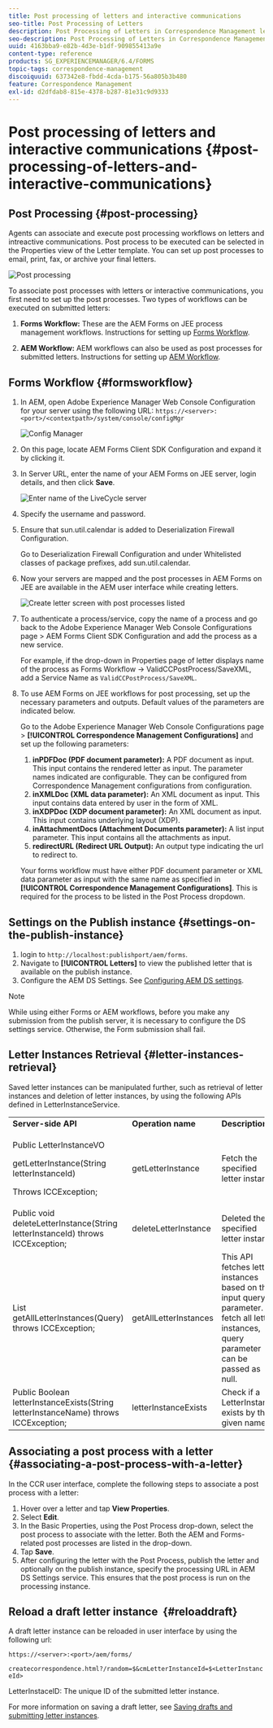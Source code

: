 ```yaml
---
title: Post processing of letters and interactive communications
seo-title: Post Processing of Letters
description: Post Processing of Letters in Correspondence Management lets you create AEM and Forms post processes, such as print and email, and integrate them with your letters.
seo-description: Post Processing of Letters in Correspondence Management lets you create AEM and Forms post processes, such as print and email, and integrate them with your letters.
uuid: 4163bba9-e82b-4d3e-b1df-909855413a9e
content-type: reference
products: SG_EXPERIENCEMANAGER/6.4/FORMS
topic-tags: correspondence-management
discoiquuid: 637342e8-fbdd-4cda-b175-56a805b3b480
feature: Correspondence Management
exl-id: d2dfdab8-815e-4378-b287-81e31c9d9333
---
```

# Post processing of letters and interactive communications {#post-processing-of-letters-and-interactive-communications}

## Post Processing {#post-processing}

Agents can associate and execute post processing workflows on letters and intreactive communications. Post process to be executed can be selected in the Properties view of the Letter template. You can set up post processes to email, print, fax, or archive your final letters.

![Post processing](assets/ppoverview.png)

To associate post processes with letters or interactive communications, you first need to set up the post processes. Two types of workflows can be executed on submitted letters:

1. **Forms Workflow:** These are the AEM Forms on JEE process management workflows. Instructions for setting up [Forms Workflow](#formsworkflow).

1. **AEM Workflow:** AEM workflows can also be used as post processes for submitted letters. Instructions for setting up [AEM Workflow](/help/forms/using/aem-forms-workflow.md).

## Forms Workflow {#formsworkflow}

1. In AEM, open Adobe Experience Manager Web Console Configuration for your server using the following URL: `https://<server>:<port>/<contextpath>/system/console/configMgr`

   ![Config Manager](assets/2configmanager-1.png)

1. On this page, locate AEM Forms Client SDK Configuration and expand it by clicking it.
1. In Server URL, enter the name of your AEM Forms on JEE server, login details, and then click **Save**. 

   ![Enter name of the LiveCycle server](assets/1cofigmanager.png)

1. Specify the username and password.
1. Ensure that sun.util.calendar is added to Deserialization Firewall Configuration.

   Go to Deserialization Firewall Configuration and under Whitelisted classes of package prefixes, add sun.util.calendar. 

1. Now your servers are mapped and the post processes in AEM Forms on JEE are available in the AEM user interface while creating letters.

   ![Create letter screen with post processes listed](assets/0configmanager.png)

1. To authenticate a process/service, copy the name of a process and go back to the Adobe Experience Manager Web Console Configurations page &gt; AEM Forms Client SDK Configuration and add the process as a new service.

   For example, if the drop-down in Properties page of letter displays name of the process as Forms Workflow -> ValidCCPostProcess/SaveXML, add a Service Name as `ValidCCPostProcess/SaveXML`.

1. To use AEM Forms on JEE workflows for post processing, set up the necessary parameters and outputs. Default values of the parameters are indicated below.

   Go to the Adobe Experience Manager Web Console Configurations page > **[!UICONTROL Correspondence Management Configurations]** and set up the following parameters:

    1. **inPDFDoc (PDF document parameter):** A PDF document as input. This input contains the rendered letter as input. The parameter names indicated are configurable. They can be configured from Correspondence Management configurations from configuration. 
    1. **inXMLDoc (XML data parameter):** An XML document as input. This input contains data entered by user in the form of XML. 
    1. **inXDPDoc (XDP document parameter):** An XML document as input. This input contains underlying layout (XDP). 
    1. **inAttachmentDocs (Attachment Documents parameter):** A list input parameter. This input contains all the attachments as input. 
    1. **redirectURL (Redirect URL Output):** An output type indicating the url to redirect to.

   Your forms workflow must have either PDF document parameter or XML data parameter as input with the same name as specified in **[!UICONTROL Correspondence Management Configurations]**. This is required for the process to be listed in the Post Process dropdown.

## Settings on the Publish instance {#settings-on-the-publish-instance}

1. login to `http://localhost:publishport/aem/forms`.
1. Navigate to **[!UICONTROL Letters]** to view the published letter that is available on the publish instance.
1. Configure the AEM DS Settings. See [Configuring AEM DS settings](/help/forms/using/configuring-the-processing-server-url-.md).

>[!NOTE]
>
>While using either Forms or AEM workflows, before you make any submission from the publish server, it is necessary to configure the DS settings service. Otherwise, the Form submission shall fail.

## Letter Instances Retrieval {#letter-instances-retrieval}

Saved letter instances can be manipulated further, such as retrieval of letter instances and deletion of letter instances, by using the following APIs defined in LetterInstanceService. 

<table> 
 <tbody> 
  <tr> 
   <td><strong>Server-side API</strong></td> 
   <td><strong>Operation name</strong></td> 
   <td><strong>Description</strong></td> 
  </tr> 
  <tr> 
   <td><p>Public LetterInstanceVO</p> <p>getLetterInstance(String letterInstanceId)</p> <p>Throws ICCException; </p> </td> 
   <td>getLetterInstance</td> 
   <td>Fetch the specified letter instance </td> 
  </tr> 
  <tr> 
   <td>Public void deleteLetterInstance(String letterInstanceId) throws ICCException; </td> 
   <td>deleteLetterInstance </td> 
   <td>Deleted the specified letter instance </td> 
  </tr> 
  <tr> 
   <td>List getAllLetterInstances(Query) throws ICCException; </td> 
   <td>getAllLetterInstances </td> 
   <td>This API fetches letter instances based on the input query parameter. To fetch all letter instances, query parameter can be passed as null.<br /> </td> 
  </tr> 
  <tr> 
   <td>Public Boolean letterInstanceExists(String letterInstanceName) throws ICCException; </td> 
   <td>letterInstanceExists </td> 
   <td>Check if a LetterInstance exists by the given name </td> 
  </tr> 
 </tbody> 
</table>

## Associating a post process with a letter {#associating-a-post-process-with-a-letter}

In the CCR user interface, complete the following steps to associate a post process with a letter:

1. Hover over a letter and tap **View Properties**.
1. Select **Edit**.
1. In the Basic Properties, using the Post Process drop-down, select the post process to associate with the letter. Both the AEM and Forms-related post processes are listed in the drop-down. 
1. Tap **Save**.
1. After configuring the letter with the Post Process, publish the letter and optionally on the publish instance, specify the processing URL in AEM DS Settings service. This ensures that the post process is run on the processing instance.

## Reload a draft letter instance&nbsp; {#reloaddraft}

A draft letter instance can be reloaded in user interface by using the following url:

`https://<server>:<port>/aem/forms/`

`createcorrespondence.html?/random=$&cmLetterInstanceId=$<LetterInstanceId>`

LetterInstaceID: The unique ID of the submitted letter instance.

For more information on saving a draft letter, see [Saving drafts and submitting letter instances](/help/forms/using/create-correspondence.md#savingdrafts).
